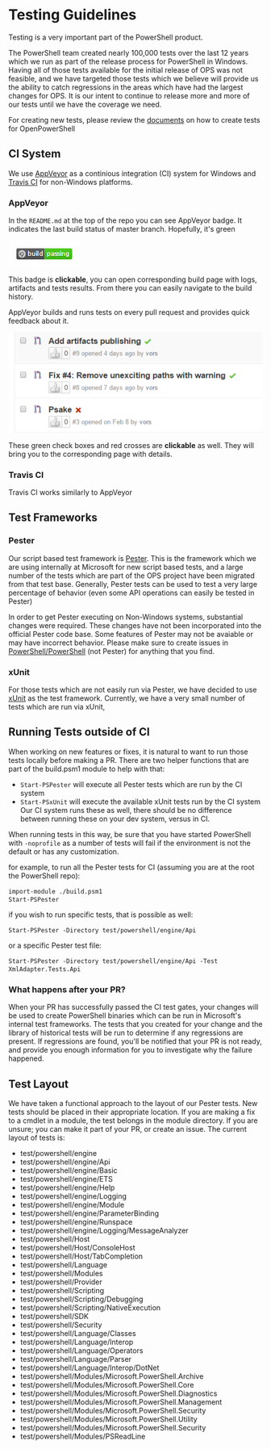 
# Testing Guidelines

Testing is a very important part of the PowerShell product. 

The PowerShell team created nearly 100,000 tests over the last 12 years which we run as part of the release process for PowerShell in Windows.
Having all of those tests available for the initial release of OPS was not feasible, and we have targeted those tests which
we believe will provide us the ability to catch regressions in the areas which have had the largest changes for OPS. It is our
intent to continue to release more and more of our tests until we have the coverage we need.

For creating new tests, please review the 
[documents](https://github.com/PowerShell/PowerShell/tree/master/docs/testing-guidelines) on how to
create tests for OpenPowerShell

## CI System

We use [AppVeyor](http://www.appveyor.com/) as a continious integration (CI) system for Windows 
and [Travis CI](http://www.travis-ci.com) for non-Windows platforms.

### AppVeyor

In the `README.md` at the top of the repo you can see AppVeyor badge.
It indicates the last build status of master branch.
Hopefully, it's green

![AppVeyor-Badge-Green.png](Images/AppVeyor-Badge-Green.png)

This badge is **clickable**, you can open corresponding build page with logs, artifacts and tests results.
From there you can easily navigate to the build history.

AppVeyor builds and runs tests on every pull request and provides quick feedback about it.

![AppVeyor-Github](Images/AppVeyor-Github.png)

These green check boxes and red crosses are **clickable** as well. 
They will bring you to the corresponding page with details. 

### Travis CI

Travis CI works similarly to AppVeyor

## Test Frameworks
### Pester
Our script based test framework is [Pester](https://github.com/Pester/Pester). This is the framework which we are using internally
at Microsoft for new script based tests, and a large number of the tests which are part of the OPS project have been migrated from 
that test base. Generally, Pester tests can be used to test a very large percentage of behavior (even some API operations can
easily be tested in Pester)

In order to get Pester executing on Non-Windows systems, substantial changes were required. These changes have not been incorporated
into the official Pester code base. Some features of Pester may not be avaiable or may have incorrect behavior. Please make sure
to create issues in [PowerShell/PowerShell](https://github.com/PowerShell/PowerShell/issues) (not Pester) for anything that you find.

### xUnit
For those tests which are not easily run via Pester, we have decided to use [xUnit](https://xunit.github.io/) as the test framework. 
Currently, we have a very small number of tests which are run via xUnit, 

## Running Tests outside of CI
When working on new features or fixes, it is natural to want to run those tests locally before
making a PR.  There are two helper functions that are part of the build.psm1 module to help with that:
* `Start-PSPester` will execute all Pester tests which are run by the CI system
* `Start-PSxUnit` will execute the available xUnit tests run by the CI system
Our CI system runs these as well, there should be no difference between running these on your dev system, versus in CI.

When running tests in this way, be sure that you have started PowerShell with `-noprofile` as a number of tests will fail if the
environment is not the default or has any customization.

for example, to run all the Pester tests for CI (assuming you are at the root the PowerShell repo):
```
import-module ./build.psm1
Start-PSPester
```
if you wish to run specific tests, that is possible as well:
```
Start-PSPester -Directory test/powershell/engine/Api
```
or a specific Pester test file:
```
Start-PSPester -Directory test/powershell/engine/Api -Test XmlAdapter.Tests.Api
```

### What happens after your PR?
When your PR has successfully passed the CI test gates, your changes will be used to create PowerShell binaries which can be run
in Microsoft's internal test frameworks. The tests that you created for your change and the library of historical tests will be
run to determine if any regressions are present. If regressions are found, you'll be notified that your PR is not ready, and provide
you enough information for you to investigate why the failure happened.



## Test Layout
We have taken a functional approach to the layout of our Pester tests. New tests should be placed in their appropriate
location. If you are making a fix to a cmdlet in a module, the test belongs in the module directory.
If you are unsure; you can make it part of your PR, or create an issue. The current layout of tests is:
* test/powershell/engine
* test/powershell/engine/Api
* test/powershell/engine/Basic
* test/powershell/engine/ETS
* test/powershell/engine/Help
* test/powershell/engine/Logging
* test/powershell/engine/Module
* test/powershell/engine/ParameterBinding
* test/powershell/engine/Runspace
* test/powershell/engine/Logging/MessageAnalyzer
* test/powershell/Host
* test/powershell/Host/ConsoleHost
* test/powershell/Host/TabCompletion
* test/powershell/Language
* test/powershell/Modules
* test/powershell/Provider
* test/powershell/Scripting
* test/powershell/Scripting/Debugging
* test/powershell/Scripting/NativeExecution
* test/powershell/SDK
* test/powershell/Security
* test/powershell/Language/Classes
* test/powershell/Language/Interop
* test/powershell/Language/Operators
* test/powershell/Language/Parser
* test/powershell/Language/Interop/DotNet
* test/powershell/Modules/Microsoft.PowerShell.Archive
* test/powershell/Modules/Microsoft.PowerShell.Core
* test/powershell/Modules/Microsoft.PowerShell.Diagnostics
* test/powershell/Modules/Microsoft.PowerShell.Management
* test/powershell/Modules/Microsoft.PowerShell.Security
* test/powershell/Modules/Microsoft.PowerShell.Utility
* test/powershell/Modules/Microsoft.PowerShell.Security
* test/powershell/Modules/PSReadLine
